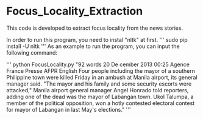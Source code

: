 # Focus_Locality_Extraction

This code is developed to extract focus locality from the news stories. 

In order to run this program, you need to instal "nltk" at first. 
'''
sudo pip install -U nltk
''' 
As an example to run the program, you can input the following command: 

'''
python FocusLocality.py "92 words 20 De
cember 2013 00:25 Agence France Presse AFPR English Four people including the mayor of a southern Philippine town were killed Friday in an ambush at Manila airport, its general manager said. "The mayor and his family and some security escorts were attacked," Manila airport general manager Angel Honrado told reporters, adding one of the dead was the mayor of Labangan town. Ukol Talumpa, a member of the political opposition, won a hotly contested electoral contest for mayor of Labangan in last May's elections."
'''

